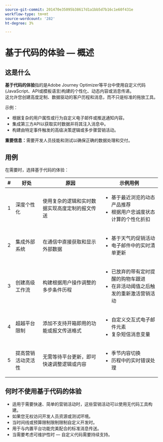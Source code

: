 ```yaml
---
source-git-commit: 201470e35095b38617d1a1bb5d7b16c1e60f431e
workflow-type: tm+mt
source-wordcount: '282'
ht-degree: 3%

---
```

# 基于代码的体验 — 概述

## 这是什么

**基于代码的体验**&#x200B;指的是Adobe Journey Optimizer等平台中使用自定义代码(JavaScript、API或模板语言)构建的个性化、动态内容或消息传递。\
这允许您创建高度定制、数据驱动的客户历程和消息，而不只是标准的拖放工具。

示例：

* 根据复杂的用户属性或行为自定义电子邮件或推送通知内容。
* 集成第三方API以获取实时数据并将其注入消息中。
* 构建由特定事件触发的高级决策逻辑或多步骤营销活动。

**重要信息：**&#x200B;需要开发人员技能和测试以确保正确的数据处理和交付。

## 用例

在需要时，选择基于代码的体验：

| # | 好处 | 原因 | 示例用例 |
|---|---------|-----|-------------------|
| 1 | 深度个性化 | 使用复杂的逻辑和实时数据实现高度定制的报文传送 | <ul><li>基于最近浏览的动态产品推荐</li><li>根据用户忠诚度状态计算的个性化折扣</li></ul> |
| 2 | 集成外部系统 | 在通信中直接获取和显示外部数据 | <ul><li>基于天气的促销活动</li><li>电子邮件中的实时清单更新</li></ul> |
| 3 | 创建高级工作流 | 构建根据用户操作调整的多步条件历程 | <ul><li>已放弃的带有定时提醒的购物车跟进</li><li>在非活动阈值之后触发的重新激活营销活动</li></ul> |
| 4 | 超越平台限制 | 添加不支持开箱即用的功能或报文传送格式 | <ul><li>自定义交互式电子邮件元素</li><li>复杂短信消息变量</li></ul> |
| 5 | 提高营销活动灵活性 | 无需等待平台更新，即可快速调整逻辑或内容 | <ul><li>季节内容切换</li><li>历程中的实时错误处理</li></ul> |

## 何时不使用基于代码的体验

* 适用于需要快速、简单的营销活动时，这些营销活动可以使用无代码工具构建。
* 如果您无权访问开发人员资源或测试环境。
* 当时间线或预算限制限制限制自定义开发时。
* 用于与内置平台功能完美配合的标准消息传送。
* 当需要考虑可维护性时 — 自定义代码需要持续支持。
